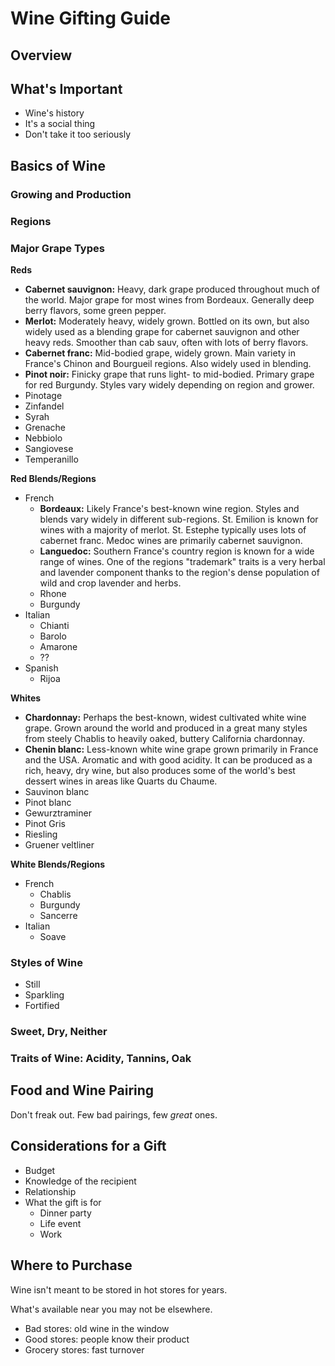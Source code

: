 # Wine Gifting Guide

## Overview

## What's Important

* Wine's history
* It's a social thing
* Don't take it too seriously

## Basics of Wine

### Growing and Production

### Regions

### Major Grape Types

**Reds**

* **Cabernet sauvignon:** Heavy, dark grape produced throughout much of the world. Major grape for most wines from Bordeaux. Generally deep berry flavors, some green pepper.
* **Merlot:** Moderately heavy, widely grown. Bottled on its own, but also widely used as a blending grape for cabernet sauvignon and other heavy reds. Smoother than cab sauv, often with lots of berry flavors.
* **Cabernet franc:** Mid-bodied grape, widely grown. Main variety in France's Chinon and Bourgueil regions. Also widely used in blending.
* **Pinot noir:** Finicky grape that runs light- to mid-bodied. Primary grape for red Burgundy. Styles vary widely depending on region and grower.
* Pinotage
* Zinfandel
* Syrah
* Grenache
* Nebbiolo
* Sangiovese
* Temperanillo

**Red Blends/Regions**

* French
	* **Bordeaux:** Likely France's best-known wine region. Styles and blends vary widely in different sub-regions. St. Emilion is known for wines with a majority of merlot. St. Estephe typically uses lots of cabernet franc. Medoc wines are primarily cabernet sauvignon.
	* **Languedoc:** Southern France's country region is known for a wide range of wines. One of the regions "trademark" traits is a very herbal and lavender component thanks to the region's dense population of wild and crop lavender and herbs.
	* Rhone
	* Burgundy
* Italian
	* Chianti
	* Barolo
	* Amarone
	* ??
* Spanish
	* Rijoa

	
**Whites**

* **Chardonnay:** Perhaps the best-known, widest cultivated white wine grape. Grown around the world and produced in a great many styles from steely Chablis to heavily oaked, buttery California chardonnay.
* **Chenin blanc:** Less-known white wine grape grown primarily in France and the USA. Aromatic and with good acidity. It can be produced as a rich, heavy, dry wine, but also produces some of the world's best dessert wines in areas like Quarts du Chaume.
* Sauvinon blanc
* Pinot blanc
* Gewurztraminer
* Pinot Gris
* Riesling
* Gruener veltliner

**White Blends/Regions**

* French
	* Chablis
	* Burgundy
	* Sancerre
* Italian
	* Soave

### Styles of Wine

* Still
* Sparkling
* Fortified

### Sweet, Dry, Neither

### Traits of Wine: Acidity, Tannins, Oak

## Food and Wine Pairing

Don't freak out. Few bad pairings, few *great* ones.

## Considerations for a Gift

* Budget
* Knowledge of the recipient 
* Relationship
* What the gift is for
	* Dinner party
	* Life event
	* Work

## Where to Purchase

Wine isn't meant to be stored in hot stores for years.

What's available near you may not be elsewhere.

* Bad stores: old wine in the window
* Good stores: people know their product
* Grocery stores: fast turnover


